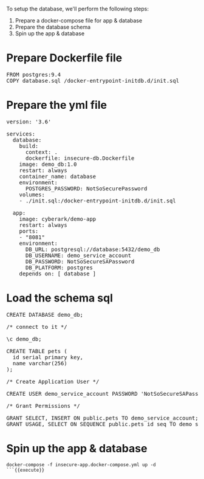 
To setup the database, we'll perform the following steps:
1. Prepare a docker-compose file for app & database 
2. Prepare the database schema
3. Spin up the app & database 


# Prepare Dockerfile file

<pre class="file" data-filename="insecure-db.Dockerfile" data-target="replace">FROM postgres:9.4
COPY database.sql /docker-entrypoint-initdb.d/init.sql
</pre>


# Prepare the yml file

<pre class="file" data-filename="insecure-app.docker-compose.yml" data-target="replace">version: '3.6'

services:
  database:
    build:
      context: .
      dockerfile: insecure-db.Dockerfile
    image: demo_db:1.0
    restart: always
    container_name: database
    environment:
      POSTGRES_PASSWORD: NotSoSecurePassword
    volumes:
    - ./init.sql:/docker-entrypoint-initdb.d/init.sql

  app:
    image: cyberark/demo-app
    restart: always
    ports:
    - "8081"
    environment:
      DB_URL: postgresql://database:5432/demo_db
      DB_USERNAME: demo_service_account
      DB_PASSWORD: NotSoSecureSAPassword 
      DB_PLATFORM: postgres
    depends_on: [ database ]
</pre>

# Load the schema sql

<pre class="file" data-filename="database.sql" data-target="replace">CREATE DATABASE demo_db;

/* connect to it */

\c demo_db;

CREATE TABLE pets (
  id serial primary key,
  name varchar(256)
);

/* Create Application User */

CREATE USER demo_service_account PASSWORD 'NotSoSecureSAPassword';

/* Grant Permissions */

GRANT SELECT, INSERT ON public.pets TO demo_service_account;
GRANT USAGE, SELECT ON SEQUENCE public.pets_id_seq TO demo_service_account;
</pre>

# Spin up the app & database
```
docker-compose -f insecure-app.docker-compose.yml up -d
```{{execute}}
